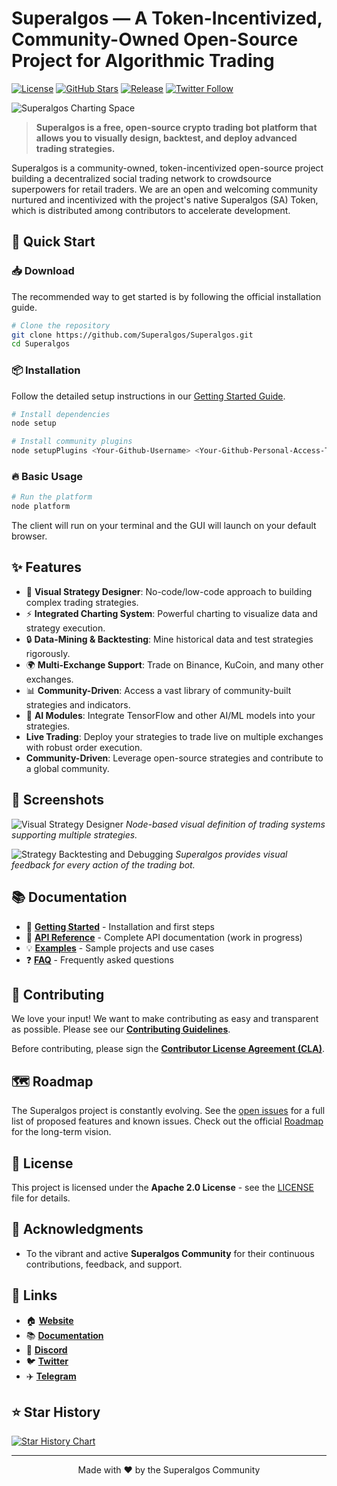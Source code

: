 # Superalgos — A Token-Incentivized, Community-Owned Open-Source Project for Algorithmic Trading

[![License](https://img.shields.io/badge/License-Apache%202.0-blue.svg)](https://opensource.org/licenses/Apache-2.0)
[![GitHub Stars](https://img.shields.io/github/stars/Superalgos/Superalgos?style=social)](https://github.com/Superalgos/Superalgos)
[![Release](https://img.shields.io/github/v/release/Superalgos/Superalgos)](https://github.com/Superalgos/Superalgos/releases/latest)
[![Twitter Follow](https://img.shields.io/twitter/follow/superalgos?style=social)](https://twitter.com/superalgos)

![Superalgos Charting Space](docs/assets/charting-space.png)

> **Superalgos is a free, open-source crypto trading bot platform that allows you to visually design, backtest, and deploy advanced trading strategies.**

Superalgos is a community-owned, token-incentivized open-source project building a decentralized social trading network to crowdsource superpowers for retail traders. We are an open and welcoming community nurtured and incentivized with the project's native Superalgos (SA) Token, which is distributed among contributors to accelerate development.

## 🚀 Quick Start

### 📥 Download
The recommended way to get started is by following the official installation guide.

```bash
# Clone the repository
git clone https://github.com/Superalgos/Superalgos.git
cd Superalgos
```

### 📦 Installation
Follow the detailed setup instructions in our [Getting Started Guide](docs/getting-started.md).

```bash
# Install dependencies
node setup

# Install community plugins
node setupPlugins <Your-Github-Username> <Your-Github-Personal-Access-Token>
```

### 🔥 Basic Usage
```bash
# Run the platform
node platform
```
The client will run on your terminal and the GUI will launch on your default browser.

## ✨ Features

- 🎯 **Visual Strategy Designer**: No-code/low-code approach to building complex trading strategies.
- ⚡ **Integrated Charting System**: Powerful charting to visualize data and strategy execution.
- 🔒 **Data-Mining & Backtesting**: Mine historical data and test strategies rigorously.
- 🌍 **Multi-Exchange Support**: Trade on Binance, KuCoin, and many other exchanges.
- 📊 **Community-Driven**: Access a vast library of community-built strategies and indicators.
- 🤖 **AI Modules**: Integrate TensorFlow and other AI/ML models into your strategies.
- **Live Trading**: Deploy your strategies to trade live on multiple exchanges with robust order execution.
- **Community-Driven**: Leverage open-source strategies and contribute to a global community.

## 📸 Screenshots

![Visual Strategy Designer](docs/assets/visual-designer.png)
_Node-based visual definition of trading systems supporting multiple strategies._

![Strategy Backtesting and Debugging](docs/assets/visual-debugger.png)
_Superalgos provides visual feedback for every action of the trading bot._

## 📚 Documentation

- 📖 **[Getting Started](docs/getting-started.md)** - Installation and first steps
- 🔧 **[API Reference](docs/api-reference.md)** - Complete API documentation (work in progress)
- 💡 **[Examples](docs/examples/)** - Sample projects and use cases
- ❓ **[FAQ](https://superalgos.org/faqs-crypto-trading-bots-before-you-begin.shtml)** - Frequently asked questions

## 🤝 Contributing

We love your input! We want to make contributing as easy and transparent as possible. Please see our [**Contributing Guidelines**](CONTRIBUTING.md).

Before contributing, please sign the **[Contributor License Agreement (CLA)](https://cla.superalgos.org/)**.

## 🗺️ Roadmap

The Superalgos project is constantly evolving. See the [open issues](https://github.com/Superalgos/Superalgos/issues) for a full list of proposed features and known issues. Check out the official [Roadmap](https://superalgos.org/roadmap.shtml) for the long-term vision.

## 📄 License

This project is licensed under the **Apache 2.0 License** - see the [LICENSE](LICENSE) file for details.

## 🙏 Acknowledgments

- To the vibrant and active **Superalgos Community** for their continuous contributions, feedback, and support.

## 🔗 Links

- 🏠 **[Website](https://superalgos.org/)**
- 📚 **[Documentation](https://superalgosdev.github.io/superalgos/)**
- 💬 **[Discord](https://discord.gg/CGeKC6W)**
- 🐦 **[Twitter](https://twitter.com/superalgos)**
- ✈️ **[Telegram](https://t.me/superalgoscommunity)**

## ⭐ Star History

[![Star History Chart](https://api.star-history.com/svg?repos=Superalgos/Superalgos&type=Date)](https://star-history.com/#Superalgos/Superalgos&Date)

---

<p align="center">
  Made with ❤️ by the Superalgos Community
</p> 